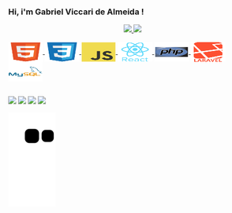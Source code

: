 ### Hi, i'm Gabriel Viccari de Almeida !

<div align="center">
  <a href="https://github.com/bielViccari">
  <img height="180em" src="https://github-readme-stats.vercel.app/api?username=bielViccari&show_icons=true&theme=dracula&include_all_commits=true&count_private=true"/>
  <img height="180em" src="https://github-readme-stats.vercel.app/api/top-langs/?username=bielViccari&layout=compact&langs_count=7&theme=dracula"/>
</div>
 
  
  
<div>
 <br>
 <img align="center" alt="Biel-HTML" height="40" width="70"    src="https://raw.githubusercontent.com/devicons/devicon/2ae2a900d2f041da66e950e4d48052658d850630/icons/html5/html5-original.svg">   
  
 <img align="center" alt="Biel-CSS" height="40" width="70"   src="https://raw.githubusercontent.com/devicons/devicon/2ae2a900d2f041da66e950e4d48052658d850630/icons/css3/css3-original.svg">
  
 <img align="center" alt="Biel-JS" height="40" width="70"    src="https://raw.githubusercontent.com/devicons/devicon/2ae2a900d2f041da66e950e4d48052658d850630/icons/javascript/javascript-original.svg">
  
 <img align="center" alt="Biel-React" height="40" width="70"    src="https://github.com/devicons/devicon/blob/master/icons/react/react-original-wordmark.svg">
  
  
 <img align="center" alt="Biel-PHP" height="40" width="70"    src="https://raw.githubusercontent.com/devicons/devicon/2ae2a900d2f041da66e950e4d48052658d850630/icons/php/php-original.svg">
  
  <img align="center" alt="biel-Laravel" height="40" width="70" src="https://raw.githubusercontent.com/devicons/devicon/2ae2a900d2f041da66e950e4d48052658d850630/icons/laravel/laravel-plain-wordmark.svg">
  
 <img align="center" alt="Biel-mySQL" height="40" width="70"    src="https://raw.githubusercontent.com/devicons/devicon/2ae2a900d2f041da66e950e4d48052658d850630/icons/mysql/mysql-original-wordmark.svg">
  
  
</div>
  
  ##
   <a href="https://api.whatsapp.com/send?phone=5518981469767&text=Deixe%20sua%20mensagem%2C%20te%20respondo%20em%20breve%20!" target="_blank"><img src="https://img.shields.io/badge/WhatsApp-25D366?style=for-the-badge&logo=whatsapp&logoColor=white" target="_blank"></a>
  <a href="mailto:gabriel.viccari20@gmail.com" target="_blank"><img src="https://img.shields.io/badge/Gmail-D14836?style=for-the-badge&logo=gmail&logoColor=white" target="_blank"></a>
  <a href="https://www.instagram.com/gabriel_viccarii/" target="_blank"><img src="https://img.shields.io/badge/Instagram-E4405F?style=for-the-badge&logo=instagram&logoColor=white" target="_blank"></a>
  <a href="https://www.linkedin.com/in/gabriel-viccari-de-almeida-7a208b229/" target="_blank">
<img src="https://img.shields.io/badge/LinkedIn-0077B5?style=for-the-badge&logo=linkedin&logoColor=white" target="_blank" /></a>
  
  ![Snake animation](https://github.com/bielViccari/bielViccari/blob/output/github-contribution-grid-snake.svg)


  
 
  
  
  
  
